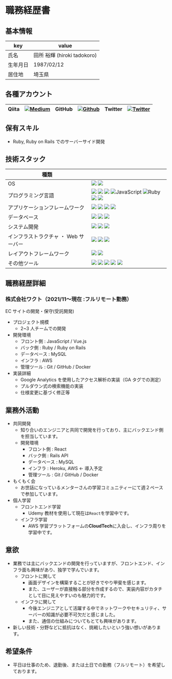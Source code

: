 # 職務経歴書

## 基本情報

| key      | value                       |
| -------- | --------------------------- |
| 氏名     | 田所 裕輝 (hiroki tadokoro) |
| 生年月日 | 1987/02/12                  |
| 居住地   | 埼玉県                      |

## 各種アカウント

|  Qiita  |<a href="https://qiita.com/taddy_korokoro" target="_blank"><img alt="Medium" src="https://img.shields.io/badge/taddy_korokoro-55C500.svg??&style=flat-square&logo=qiita&logoColor=white" /></a>| GitHub |<a href="https://github.com/taddy-korokoro" target="_blank"><img alt="Github" src="https://img.shields.io/badge/taddy_korokoro-%2312100E.svg?&style=flat-square&logo=Github&logoColor=white" /></a>| Twitter |<a href="https://twitter.com/taddy_korokoro" target="_blank"><img alt="Twitter" src="https://img.shields.io/badge/@taddy_korokoro-%231DA1F2.svg?&style=flat-square&logo=twitter&logoColor=white" /></a>|
|--|--|--|--|--|--|

## 保有スキル

- Ruby, Ruby on Rails でのサーバーサイド開発

## 技術スタック

| 種類                                 |                                                                                                                                                                                                                                                                                                                                                                                                                                                                                                                                                                                                                                                                                                                     |
| ------------------------------------ | ------------------------------------------------------------------------------------------------------------------------------------------------------------------------------------------------------------------------------------------------------------------------------------------------------------------------------------------------------------------------------------------------------------------------------------------------------------------------------------------------------------------------------------------------------------------------------------------------------------------------------------------------------------------------------------------------------------------- |
| OS                                   | <img src="https://img.shields.io/badge/-MacOS-A1ACB1.svg?logo=apple&style=popout-square"> <img src="https://img.shields.io/badge/-Linux-F7F7F7.svg?logo=linux&style=popout-square">　                                                                                                                                                                                                                                                                                                                                                                                                                                                                                                                               |
| プログラミング言語                   | <img src="https://img.shields.io/badge/-Html5-EB9405.svg?logo=html5&style=popout-square"> <img src="https://img.shields.io/badge/-Css3-1572B6.svg?logo=css3&style=popout-square"> <img src="https://img.shields.io/badge/-Sass-ffffff.svg?logo=sass&style=popout-square"> <img alt="JavaScript" src="https://img.shields.io/badge/-JavaScript-F7DF1E?style=flat-square&logo=JavaScript&logoColor=white" /> <img alt="Ruby" src="https://img.shields.io/badge/-Ruby-CC342D?style=flat-square&logo=Ruby&logoColor=white" /> <img src="https://img.shields.io/badge/-SQL-A1ACB1.svg?logo=sql&style=popout-square"> <img src="https://img.shields.io/badge/-Typescript-ffffff.svg?logo=typescript&style=popout-square"> |
| アプリケーションフレームワーク       | <img src="https://img.shields.io/badge/-Rails-CC0000.svg?logo=ruby%20on%20rails&style=popout-square"> <img src="https://img.shields.io/badge/-React-F7F7F7.svg?logo=react&style=popout-square"> <img src="https://img.shields.io/badge/-Nuxt.js-00C58E.svg?logo=nuxt.js&style=popout-square"> <img src="https://img.shields.io/badge/-Jquery-0769AD.svg?logo=jquery&style=popout-square">                                                                                                                                                                                                                                                                                                                           |
| データベース                         | <img src="https://img.shields.io/badge/-Mysql-ffffff.svg?logo=mysql&style=popout-square"> <img src="https://img.shields.io/badge/-Postgresql-3194D3.svg?logo=postgresql&style=popout-square"> <img src="https://img.shields.io/badge/-MariaDB-023342.svg?logo=mariadb&style=popout-square">                                                                                                                                                                                                                                                                                                                                                                                                                         |
| システム開発                         | <img src="https://img.shields.io/badge/-Git-F7F7F7.svg?logo=git&style=popout-square"> <img src="https://img.shields.io/badge/-Github-181717.svg?logo=github&style=popout-square"> <img src="https://img.shields.io/badge/-Docker-1488C6.svg?logo=docker&style=popout-square">                                                                                                                                                                                                                                                                                                                                                                                                                                       |
| インフラストラクチャ ・ Web サーバー | <img src="https://img.shields.io/badge/-Amazon%20aws-232F3E.svg?logo=amazon-aws&style=popout-square"> <img src="https://img.shields.io/badge/-Heroku-430098.svg?logo=heroku&style=popout-square"> <img src="https://img.shields.io/badge/-Nginx-269539.svg?logo=nginx&style=popout-square">                                                                                                                                                                                                                                                                                                                                                                                                                         |
| レイアウトフレームワーク             | <img src="https://img.shields.io/badge/-Bootstrap-563D7C.svg?logo=bootstrap&style=popout-square"> <img src="https://img.shields.io/badge/-Figma-ffffff.svg?logo=figma&style=popout-square">                                                                                                                                                                                                                                                                                                                                                                                                                                                                                                                         |
| その他ツール                         | <img src="https://img.shields.io/badge/-VScode-007ACC.svg?logo=visualstudiocode&style=popout-square"> <img src="https://img.shields.io/badge/-Slack-4A154B.svg?logo=slack&style=popout-square"> <img src="https://img.shields.io/badge/-Zoom-0CC1F3.svg?logo=&style=popout-square"> <img src="https://img.shields.io/badge/-Google%20Meet-16948B.svg?logo=Googlemeet&style=popout-square"> <img src="https://img.shields.io/badge/-Udemy-F7F7F7.svg?logo=udemy&style=popout-square">                                                                                                                                                                                                                                |

## 職務経歴詳細

### 株式会社ワクト（2021/11〜現在 :フルリモート勤務）

EC サイトの開発・保守(受託開発)

- プロジェクト規模
  - 2~3 人チームでの開発
- 開発環境
  - フロント側 : JavaScript / Vue.js
  - バック側 : Ruby / Ruby on Rails
  - データベース : MySQL
  - インフラ : AWS
  - 管理ツール : Git / GitHub / Docker
- 実装詳細
  - Google Analytics を使用したアクセス解析の実装（GA タグでの測定）
  - プルダウン式の検索機能の実装
  - 仕様変更に基づく修正等

## 業務外活動

- 共同開発
  - 知り合いのエンジニアと共同で開発を行っており、主にバックエンド側を担当しています。
  - 開発環境
    - フロント側 : React
    - バック側 : Rails API
    - データベース : MySQL
    - インフラ : Heroku, AWS ← 導入予定
    - 管理ツール : Git / GitHub / Docker
- もくもく会
  - お世話になっているメンターさんの学習コミュニティーにて週２ペースで参加しています。
- 個人学習
  - フロントエンド学習
    - Udemy 教材を使用して現在は`React`を学習中です。
  - インフラ学習
    - AWS 学習プラットフォームの**CloudTech**に入会し、インフラ周りを学習中です。

## 意欲

- 業務では主にバックエンドの開発を行っていますが、フロントエンド、インフラ面も興味があり、独学で学んでいます。
  - フロントに関して
    - 画面デザインを構築することが好きでやり甲斐を感じます。
    - また、ユーザーが直接触る部分を作成するので、実装内容がカタチとして目に見えやすいのも魅力的です。
  - インフラに関して
    - 今後エンジニアとして活躍する中でネットワークやセキュリティ、サーバーの知識が必要不可欠だと感じました。
    - また、通信の仕組みについてもとても興味があります。
- 新しい技術・分野などに抵抗はなく、挑戦したいという強い想いがあります。

## 希望条件

- 平日は仕事のため、退勤後、または土日での勤務（フルリモート）を希望しております。
